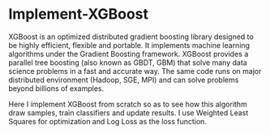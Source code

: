 # Implement-XGBoost

XGBoost is an optimized distributed gradient boosting library designed to be highly efficient, flexible and portable. 
It implements machine learning algorithms under the Gradient Boosting framework. 
XGBoost provides a parallel tree boosting (also known as GBDT, GBM) that solve many data science problems in a fast and accurate way. 
The same code runs on major distributed environment (Hadoop, SGE, MPI) and can solve problems beyond billions of examples.

Here I implement XGBoost from scratch so as to see how this algorithm draw samples, train classifiers and update results. I use Weighted Least Squares for optimization and Log Loss as the loss function.
